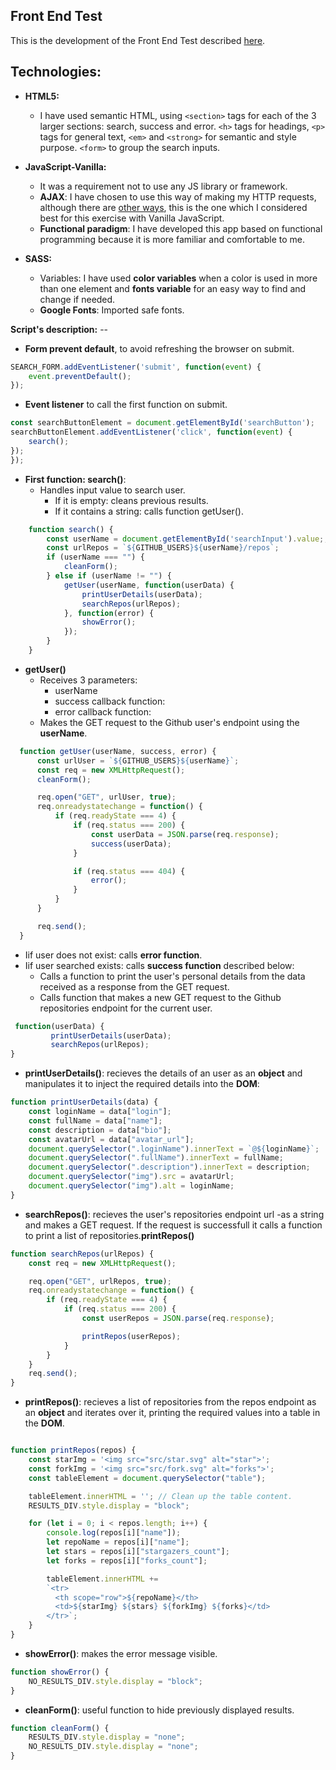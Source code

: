 **Front End Test**
--
This is the development of the Front End Test described [here](https://github.com/constanza101/FrontendTest).

**Technologies:**
--

* **HTML5:**
  * I have used semantic HTML, using `<section>` tags for each of the 3 larger sections: search, success and error. `<h>` tags for headings, `<p>` tags for general text, `<em>` and `<strong>` for semantic and style purpose. `<form>` to group the search inputs.


* **JavaScript-Vanilla:**
  * It was a requirement not to use any JS library or framework.
  * **AJAX**: I have chosen to use this way of making my HTTP requests, although there are [other ways](https://medium.freecodecamp.org/here-is-the-most-popular-ways-to-make-an-http-request-in-javascript-954ce8c95aaa), this is the one which I considered best for this exercise with Vanilla JavaScript.
  * **Functional paradigm**: I have developed this app based on functional programming because it is more familiar and comfortable to me.


* **SASS:**
    * Variables: I have used **color variables** when a color is used in more than one element and **fonts variable** for an easy way to find and change if needed.
    * **Google Fonts**: Imported safe fonts.

**Script's  description:**
    --

* **Form prevent default**, to avoid refreshing the browser on submit.

``` javascript
SEARCH_FORM.addEventListener('submit', function(event) {
    event.preventDefault();
});
```

* **Event listener** to call the first function on submit.



``` javascript
const searchButtonElement = document.getElementById('searchButton');
searchButtonElement.addEventListener('click', function(event) {
    search();
});
});
```

* **First function: search()**:
  * Handles input value to search user.
    * If it is empty: cleans previous results.
    * If it contains a string: calls function getUser().

``` javascript
    function search() {
        const userName = document.getElementById('searchInput').value;;
        const urlRepos = `${GITHUB_USERS}${userName}/repos`;
        if (userName === "") {
            cleanForm();
        } else if (userName != "") {
            getUser(userName, function(userData) {
                printUserDetails(userData);
                searchRepos(urlRepos);
            }, function(error) {
                showError();
            });
        }
    }
```

* **getUser()**
  * Receives 3 parameters:
    * userName
    * success callback function:
    * error callback function:
  * Makes the GET request to the Github user's endpoint using the **userName**.

```JavaScript
  function getUser(userName, success, error) {
      const urlUser = `${GITHUB_USERS}${userName}`;
      const req = new XMLHttpRequest();
      cleanForm();

      req.open("GET", urlUser, true);
      req.onreadystatechange = function() {
          if (req.readyState === 4) {
              if (req.status === 200) {
                  const userData = JSON.parse(req.response);
                  success(userData);
              }

              if (req.status === 404) {
                  error();
              }
          }
      }

      req.send();
  }
```    



* Iif user does not exist: calls **error function**.
* Iif user searched exists: calls **success function** described below:
  * Calls a function to print the user's personal details from the data received as a response from the GET request.
  * Calls function that makes a new GET request to the Github repositories endpoint for the current user.

```javascript
 function(userData) {
         printUserDetails(userData);
         searchRepos(urlRepos);
}
```    

* **printUserDetails()**: recieves the details of an user as an **object** and manipulates it to inject the required details into the **DOM**:

```JavaScript
function printUserDetails(data) {
    const loginName = data["login"];
    const fullName = data["name"];
    const description = data["bio"];
    const avatarUrl = data["avatar_url"];
    document.querySelector(".loginName").innerText = `@${loginName}`;
    document.querySelector(".fullName").innerText = fullName;
    document.querySelector(".description").innerText = description;
    document.querySelector("img").src = avatarUrl;
    document.querySelector("img").alt = loginName;
}
```   

* **searchRepos()**: recieves the user's repositories endpoint url -as a string and makes a GET request. If the request is successfull it calls a function to print a list of repositories.**printRepos()**


```javascript
function searchRepos(urlRepos) {
    const req = new XMLHttpRequest();

    req.open("GET", urlRepos, true);
    req.onreadystatechange = function() {
        if (req.readyState === 4) {
            if (req.status === 200) {
                const userRepos = JSON.parse(req.response);

                printRepos(userRepos);
            }
        }
    }
    req.send();
}

```

* **printRepos()**: recieves a list of repositories from the repos endpoint as an **object** and iterates over it, printing the required values into a table in the **DOM**.


``` JavaScript

function printRepos(repos) {
    const starImg = '<img src="src/star.svg" alt="star">';
    const forkImg = '<img src="src/fork.svg" alt="forks">';
    const tableElement = document.querySelector("table");

    tableElement.innerHTML = ''; // Clean up the table content.
    RESULTS_DIV.style.display = "block";

    for (let i = 0; i < repos.length; i++) {
        console.log(repos[i]["name"]);
        let repoName = repos[i]["name"];
        let stars = repos[i]["stargazers_count"];
        let forks = repos[i]["forks_count"];

        tableElement.innerHTML +=
        `<tr>
          <th scope="row">${repoName}</th>
          <td>${starImg} ${stars} ${forkImg} ${forks}</td>
        </tr>`;
    }
}

```


* **showError()**: makes the error message visible.


```javascript
function showError() {
    NO_RESULTS_DIV.style.display = "block";
}
```
* **cleanForm()**: useful function to hide previously displayed results.

```javascript
function cleanForm() {
    RESULTS_DIV.style.display = "none";
    NO_RESULTS_DIV.style.display = "none";
}
```
